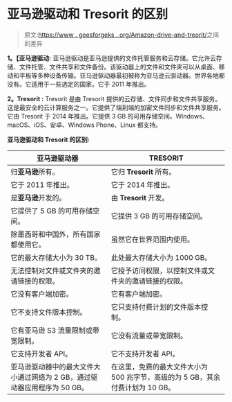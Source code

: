 # 亚马逊驱动和 Tresorit 的区别

> 原文:[https://www . geesforgeks . org/Amazon-drive-and-treorit/](https://www.geeksforgeeks.org/difference-between-amazon-drive-and-tresorit/)之间的差异

**1。【亚马逊驱动:**
亚马逊驱动是亚马逊提供的文件托管服务和云存储。它允许云存储、文件托管、文件共享和文件备份。该驱动器上的文件和文件夹可以从桌面、移动和平板等多种设备传输。亚马逊驱动器最初被称为亚马逊云驱动器。世界各地都没有。它适用于一些选定的国家。它于 2011 年推出。

**2。Tresorit :**
Tresorit 是由 Tresorit 提供的云存储、文件同步和文件共享服务。这是最安全的云计算服务之一。它提供了端到端的加密文件同步和文件共享服务。它由 Tresorit 于 2014 年推出。它提供 3 GB 的可用存储空间。Windows、macOS、iOS、安卓、Windows Phone、Linux 都支持。

**亚马逊驱动和 Tresorit 的区别:**

<center>

| 亚马逊驱动器 | TRESORIT |
| --- | --- |
| 归**亚马逊**所有。 | 它归 **Tresorit** 所有。 |
| 它于 2011 年推出。 | 它于 2014 年推出。 |
| 是**亚马逊**开发的。 | 由 **Tresorit** 开发。 |
| 它提供了 5 GB 的可用存储空间。 | 它提供 3 GB 的可用存储空间。 |
| 除墨西哥和中国外，所有国家都使用它。 | 虽然它在世界范围内使用。 |
| 它的最大存储大小为 30 TB。 | 此处最大存储大小为 1000 GB。 |
| 无法控制对文件或文件夹的邀请链接的权限。 | 它授予访问权限，以控制文件或文件夹的邀请链接的权限。 |
| 它没有客户端加密。 | 它有客户端加密。 |
| 它不支持文件版本控制。 | 它只支持付费计划的文件版本控制。 |
| 它有亚马逊 S3 流量限制或带宽限制。 | 它没有流量或带宽限制。 |
| 它支持开发者 API。 | 它不支持开发者 API。 |
| 亚马逊驱动器中的最大文件大小通过网络为 2 GB，通过驱动器应用程序为 50 GB。 | 在这里，免费的最大文件大小为 500 兆字节，高级的为 5 GB，其余付费计划为 10 GB。 |

</center>